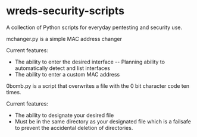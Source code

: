 # wreds-security-scripts
A collection of Python scripts for everyday pentesting and security use.

mchanger.py is a simple MAC address changer

Current features:
 - The ability to enter the desired interface -- Planning ability to automatically detect and list interfaces
 - The ability to enter a custom MAC address

0bomb.py is a script that overwrites a file with the 0 bit character code ten times.

Current features:
 - The ability to designate your desired file
 - Must be in the same directory as your designated file which is a failsafe to prevent the accidental deletion of directories.
